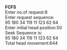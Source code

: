__FCFS__<br/>
Enter no.of request:8<br/>
Enter request sequence:<br/>
95 180 34 119 11 123 62 64<br/>
Enter initial head position:50<br/>
Seek Sequence is:<br/>
95	180	34	119	11	123	62	64	<br/>
Total head movement:644<br/>
